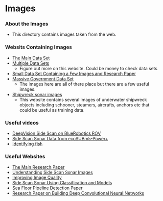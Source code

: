 # Images
### About the Images
- This directory contains images taken from the web.

### Websits Containing Images
- [The Main Data Set](https://github.com/HHUCzCz/-SeabedObjects-KLSG--II)
- [Multiple Data Sets](https://data.world/datasets/side-scan-sonar)
  - Figure out more on this website. Could be money to check data sets.
- [Small Data Set Containing a Few Images and Research Paper](https://pubs.usgs.gov/ds/671/html/images.html)
- [Massive Government Data Set](https://catalog.data.gov/dataset/?tags=sidescan-sonar)
  - The images here are all of there place but there are a few useful images.
- [Shipwreck sonar images](https://www.shipwreckworld.com/articles/side-scan-sonar-images)
  - This website contains several images of underwater shipwreck objects including schooner, steamers, aircrafts, anchors etc that could be useful as training data.

### Useful videos
- [DeepVision Side Scan on BlueRobotics ROV](https://www.youtube.com/watch?v=uXRfvcN-M-k)
- [Side Scan Sonar Data from ecoSUBm5-Power+](https://www.youtube.com/watch?v=uXRfvcN-M-k)
- [Identifying fish](https://www.youtube.com/watch?v=OAFYciSsLek)

### Useful Websites
- [The Main Research Paper](https://ieeexplore.ieee.org/document/9026963)
- [Understanding Side Scan Sonar Images](https://www.lafishblog.com/interpret-side-imaging-sonar/)
- [Improving Image Quality](https://www.researchgate.net/publication/374656080_An_Image_Quality_Improvement_Method_in_Side-Scan_Sonar_Based_on_Deconvolution)
- [Side Scan Sonar Using Classification and Models](https://www.mdpi.com/2079-9292/10/15/1823#)
- [Sea Floor Pipeline Detection Paper](https://www.hydro-international.com/content/article/automatic-detection-of-seafloor-pipelines-with-deep-learning)
- [Research Paper on Building Deep Convolutional Neural Networks](https://openlibrary.cmre.nato.int/bitstream/handle/20.500.12489/813/CMRE-PR-2019-073.pdf)
